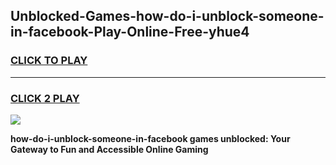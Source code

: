 
## Unblocked-Games-how-do-i-unblock-someone-in-facebook-Play-Online-Free-yhue4
<h3>
<a href="https://premium76.site?title=how-do-i-unblock-someone-in-facebook&ref=26A">CLICK TO PLAY</a></h3>
<hr>

<h3>
<a href="https://premium76.site?title=how-do-i-unblock-someone-in-facebook&ref=26A">CLICK 2 PLAY</a>
  
</h3>

<a href="https://premium76.site?title=how-do-i-unblock-someone-in-facebook&ref=26A"><img src="https://clearcache.store/games.png"></a>


**how-do-i-unblock-someone-in-facebook games unblocked: Your Gateway to Fun and Accessible Online Gaming**
